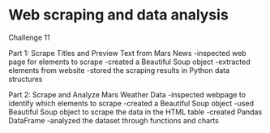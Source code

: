 # Web scraping and data analysis
Challenge 11

Part 1: Scrape Titles and Preview Text from Mars News
-inspected web page for elements to scrape
-created a Beautiful Soup object 
-extracted elements from website
-stored the scraping results in Python data structures

Part 2: Scrape and Analyze Mars Weather Data
-inspected webpage to identify which elements to scrape
-created a Beautiful Soup object
-used Beautiful Soup object to scrape the data in the HTML table
-created Pandas DataFrame
-analyzed the dataset through functions and charts
